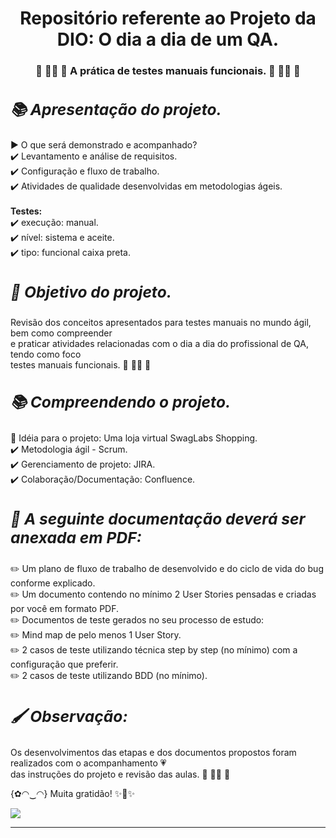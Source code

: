 <h1 align="center"> Repositório referente ao Projeto da DIO: O dia a dia de um QA. </h1>

<h3 align="center"> 💛 👩‍💻 🧡 A prática de testes manuais funcionais. 💛 👩‍💻 🧡 </h3>

***<h3> 📚 Apresentação do projeto. </h3>***
--------------------------------------------
▶️ O que será demonstrado e acompanhado? <br/>
:heavy_check_mark: Levantamento e análise de requisitos.<br/> 
:heavy_check_mark: Configuração e fluxo de trabalho.<br/> 
:heavy_check_mark: Atividades de qualidade desenvolvidas em metodologias ágeis.<br/>   
**Testes:**<br/> 
:heavy_check_mark: execução: manual.<br/> 
:heavy_check_mark: nível: sistema e aceite.<br/> 
:heavy_check_mark: tipo: funcional caixa preta.<br/> 



***<h3> :pencil: Objetivo do projeto. </h3>***
--------------------------------------------
Revisão dos conceitos apresentados para testes manuais no mundo ágil, bem como compreender<br/>
e praticar atividades relacionadas com o dia a dia do profissional de QA, tendo como foco<br/>
testes manuais funcionais. :blue_heart: 👩‍💻 :blue_heart:



***<h3> 📚 Compreendendo o projeto. </h3>***
--------------------------------------------
:star2: Idéia para o projeto: Uma loja virtual SwagLabs Shopping. <br/>
:heavy_check_mark: Metodologia ágil - Scrum.<br/>
:heavy_check_mark: Gerenciamento de projeto: JIRA.<br/>
:heavy_check_mark: Colaboração/Documentação: Confluence.<br/>



***<h3> :pencil: A seguinte documentação deverá ser anexada em PDF:</h3>***
--------------------------------------------
:pencil2: Um plano de fluxo de trabalho de desenvolvido e do ciclo de vida do bug conforme explicado.<br/>
:pencil2: Um documento contendo no mínimo 2 User Stories pensadas e criadas por você em formato PDF.<br/>
:pencil2: Documentos de teste gerados no seu processo de estudo:<br/>
:pencil2: Mind map de pelo menos 1 User Story.<br/>
:pencil2: 2 casos de teste utilizando técnica step by step (no mínimo) com a configuração que preferir.<br/>
:pencil2: 2 casos de teste utilizando BDD (no mínimo).<br/>



***<h3> 🖌️  Observação: </h3>*** 
--------------------------------------------
Os desenvolvimentos das etapas e dos documentos propostos foram realizados 
com o acompanhamento 💗<br/>das instruções do projeto e revisão das aulas. 💛 👩‍💻 🧡
  
{✿◠‿◠} Muita gratidão! ✨🤗✨  

 ![](https://wac-cdn.atlassian.com/dam/jcr:48f73fa9-325e-4663-a743-daba2a0f1397/jira-social%20@2x.png)
___
